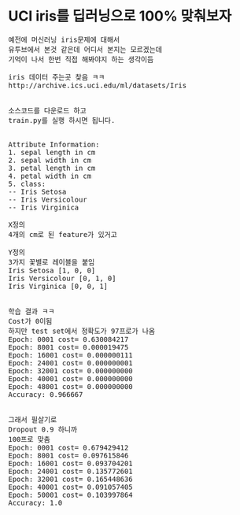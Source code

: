 

UCI iris를 딥러닝으로 100% 맞춰보자
================================================
<pre>
예전에 머신러닝 iris문제에 대해서
유투브에서 본것 같은데 어디서 본지는 모르겠는데
기억이 나서 한번 직접 해봐야지 하는 생각이듬

iris 데이터 주는곳 찾음 ㅋㅋ
http://archive.ics.uci.edu/ml/datasets/Iris


소스코드를 다운로드 하고
train.py를 실행 하시면 됩니다.


Attribute Information:
1. sepal length in cm
2. sepal width in cm
3. petal length in cm
4. petal width in cm
5. class:
-- Iris Setosa
-- Iris Versicolour
-- Iris Virginica

X정의
4개의 cm로 된 feature가 있거고

Y정의
3가지 꽃별로 레이블을 붙임
Iris Setosa [1, 0, 0]
Iris Versicolour [0, 1, 0]
Iris Virginica [0, 0, 1]


학습 결과 ㅋㅋ
Cost가 0이됨
하지만 test set에서 정확도가 97프로가 나옴
Epoch: 0001 cost= 0.630084217
Epoch: 8001 cost= 0.000019475
Epoch: 16001 cost= 0.000000111
Epoch: 24001 cost= 0.000000001
Epoch: 32001 cost= 0.000000000
Epoch: 40001 cost= 0.000000000
Epoch: 48001 cost= 0.000000000
Accuracy: 0.966667


그래서 필살기로
Dropout 0.9 하니까
100프로 맞춤
Epoch: 0001 cost= 0.679429412
Epoch: 8001 cost= 0.097615846
Epoch: 16001 cost= 0.093704201
Epoch: 24001 cost= 0.135772601
Epoch: 32001 cost= 0.165448636
Epoch: 40001 cost= 0.091057405
Epoch: 50001 cost= 0.103997864
Accuracy: 1.0

</pre>
